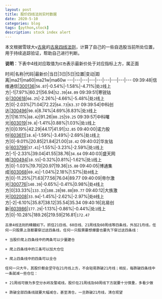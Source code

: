 ```yaml
---
layout: post
title: 股价四线法则实时数据
date: 2020-5-10
categories: blog
tags: [python,stock]
description: stock index alert
---
```



本文根据雪球大v[古泉](https://xueqiu.com/u/7148646888)的[古泉四线法则](https://xueqiu.com/7148646888/130498192)，计算了自己的一些自选股当前所处位置，用于持续追踪验证，帮助自己进行判断。

**说明**：下表中4线对应取值为`红色`表示最新价处于对应指标上方，属正面

时间|名称|代码|最新价|当日|3日|5日|位置|变动|距离|ma21|ma60|ma21w|ma60w
---|---|---|---|---|---|---|---|---
09:39:48|信维通信|[300136](https://xueqiu.com/S/SZ300136)|`56.87`|-0.54%|-1.58%|-4.71%|处`2`线上方|-1|7.97%|60.21|56.94|`52.39`|`44.09`
09:39:51|寒锐钴业|[300618](https://xueqiu.com/S/SZ300618)|`66.25`|-2.26%|-4.66%|-5.48%|处`2`线上方|0|-2.03%|71.04|72.22|`64.73`|`63.37`
09:39:54|中科创达|[300496](https://xueqiu.com/S/SZ300496)|`90.0`|8.74%|4.69%|6.83%|处`3`线上方|1|16.11%|`88.42`|91.26|`80.25`|`59.25`
09:39:57|中科曙光|[603019](https://xueqiu.com/S/SH603019)|`39.8`|-1.41%|0.88%|1.03%|处`1`线上方|0|0.19%|42.29|44.17|41.91|`32.85`
09:40:00|诺力股份|[603611](https://xueqiu.com/S/SH603611)|`18.6`|-1.59%|-3.49%|-2.69%|处`1`线上方|0|-9.01%|20.85|21.84|21.00|`18.42`
09:40:02|华友钴业|[603799](https://xueqiu.com/S/SH603799)|`37.41`|-1.55%|-3.23%|-2.59%|处`1`线上方|-1|-2.33%|39.04|41.55|38.76|`34.64`
09:40:03|盛天网络|[300494](https://xueqiu.com/S/SZ300494)|`18.55`|-0.32%|0.81%|-1.62%|处`1`线上方|0|-1.03%|19.70|20.97|19.36|`15.80`
09:40:05|博通集成|[603068](https://xueqiu.com/S/SH603068)|`69.41`|-1.04%|2.18%|1.57%|处`0`线上方|0|-11.25%|71.63|77.56|76.04|89.77
09:40:09|帝尔激光|[300776](https://xueqiu.com/S/SZ300776)|`140.39`|-0.65%|-0.41%|0.98%|处`4`线上方|0|33.33%|`133.33`|`108.28`|`98.88`|`89.77`
09:40:12|大族激光|[002008](https://xueqiu.com/S/SZ002008)|`33.94`|-1.45%|-2.62%|-2.97%|处`0`线上方|-2|-6.10%|35.87|38.12|35.54|35.34
09:40:16|兆易创新|[603986](https://xueqiu.com/S/SH603986)|`177.29`|-1.13%|-0.86%|-0.44%|处`1`线上方|0|-10.28%|189.26|219.59|216.81|`172.47`

```
古泉4线法则的精髓如下。抓住21日线、60日线、21周线及60周线等四条线，外加21月线，任何一只股票上涨都要穿过这四条线，任何一只股票要想爆雷也要先下穿过这四条线：

+ 当股价爬上四条线中的两条可以少量建仓

+ 爬上四条线中的三条可以加大仓位

+ 爬上四条线中的四条可以全仓

任何一只大牛，其股价都会坚守在21月线上方，不会轻易跌破21月线；相反，每跌破四条线中一条就减一些仓位：

+ 21周线可做为多空分水岭及警戒线，股价在21周线及60周线下方就要十分慎重，多看少做

+ 跌破全部四条线就要大幅减仓，甚至清仓，一旦跌破21月线，清仓观望
```